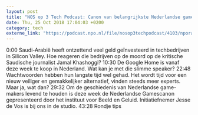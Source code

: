 ```yaml
---
layout: post
title: "NOS op 3 Tech Podcast: Canon van belangrijkste Nederlandse games en Google Home uitgebracht"
date: Thu, 25 Oct 2018 17:04:03 +0200
category: tech
externe_link: "https://podcast.npo.nl/file/nosop3techpodcast/4103/nporadio1_nosop3techpodcast_20181025_nos-op-3-tech-podcast-canon-van-belangrijkste-nederlandse-games-en-google-home-uitgebracht.mp3"
---
```


0:00 Saudi-Arabië heeft ontzettend veel geld geïnvesteerd in techbedrijven in Silicon Valley. Hoe reageren die bedrijven op de moord op de kritische Saudische journalist Jamal Khashoggi?
10:30 De Google Home is vanaf deze week te koop in Nederland. Wat kan je met die slimme speaker?
22:48 Wachtwoorden hebben hun langste tijd wel gehad. Het wordt tijd voor een nieuw veiliger en gemakkelijker alternatief, vinden steeds meer experts. Maar ja, wat dan?
29:32 Om de geschiedenis van Nederlandse game-makers levend te houden is deze week de Nederlandse Gamescanon gepresenteerd door het instituut voor Beeld en Geluid. Initiatiefnemer Jesse de Vos is bij ons in de studio.
43:28 Rondje tips<img src="http://feeds.feedburner.com/~r/nosop3-tech-podcast/~4/4NjRUmSuHlQ" height="1" width="1" alt=""/>
